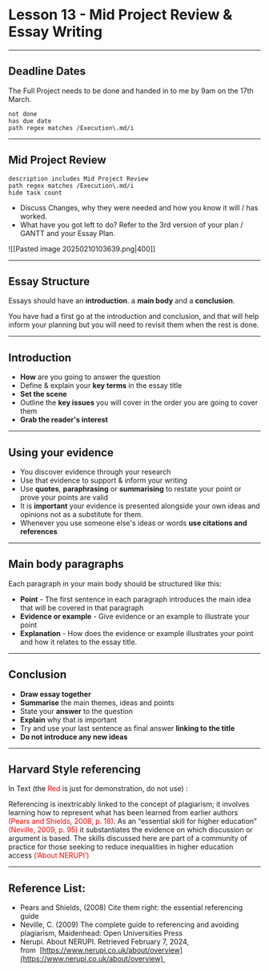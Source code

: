 
# Lesson 13 - Mid Project Review & Essay Writing

---

## Deadline Dates

The Full Project needs to be done and handed in to me by 9am on the 17th March.

```tasks
not done
has due date
path regex matches /Execution\.md/i
```

---
## Mid Project Review 

```tasks
description includes Mid Project Review
path regex matches /Execution\.md/i
hide task count
```

* Discuss Changes, why they were needed and how you know it will / has worked.
* What have you got left to do? Refer to the 3rd version of your plan / GANTT and your Essay Plan.

![[Pasted image 20250210103639.png|400]]

---

## Essay Structure 

Essays should have an **introduction**. a **main body** and a **conclusion**.

You have had a first go at the introduction and conclusion, and that will help inform your planning but you will need to revisit them when the rest is done.

---
## Introduction

* **How** are you going to answer the question
* Define & explain your **key terms** in the essay title
* **Set the scene**
* Outline the **key issues** you will cover in the order you are going to cover them
* **Grab the reader's interest**

---
## Using your evidence

- You discover evidence through your research
- Use that evidence to support & inform your writing
- Use **quotes**, **paraphrasing** or **summarising** to restate your point or prove your points are valid
- It is **important** your evidence is presented alongside your own ideas and opinions not as a substitute for them.
- Whenever you use someone else's ideas or words **use citations and references**

---
## Main body paragraphs

Each paragraph in your main body should be structured like this:

* **Point** - The first sentence in each paragraph introduces the main idea that will be covered in that paragraph
* **Evidence or example** - Give evidence or an example to illustrate your point
* **Explanation** - How does the evidence or example illustrates your point and how it relates to the essay title.

---

## Conclusion

* **Draw essay together**
* **Summarise** the main themes, ideas and points
* State your **answer** to the question 
* **Explain** why that is important
* Try and use your last sentence as final answer **linking to the title**
* **Do not introduce any new ideas**

---
## Harvard Style referencing

In Text (the <font color="#ff0000">Red</font> is just for demonstration, do not use) : 

Referencing is inextricably linked to the concept of plagiarism; it involves learning how to represent what has been learned from earlier authors<font color="#F00"> (Pears and Shields, 2008, p. 18)</font>. As an “essential skill for higher education” <font color="#F00">(Neville, 2009, p. 95)</font> it substantiates the evidence on which discussion or argument is based. The skills discussed here are part of a community of practice for those seeking to reduce inequalities in higher education access <font color="#F00">(‘About NERUPI’)</font>

---
## Reference List: 

* Pears and Shields, (2008) Cite them right: the essential referencing guide
* Neville, C. (2009) The complete guide to referencing and avoiding plagiarism, Maidenhead: Open Universities Press
* Nerupi. About NERUPI. Retrieved February 7, 2024, from  [https://www.nerupi.co.uk/about/overview](https://www.nerupi.co.uk/about/overview) 
